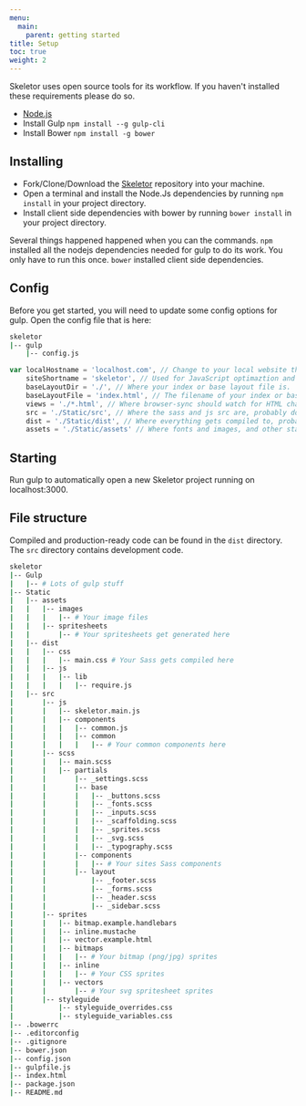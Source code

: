 ```yaml
---
menu:
  main:
    parent: getting started
title: Setup
toc: true
weight: 2
---
```


Skeletor uses open source tools for its workflow. If you haven't installed these requirements please do so.

* [Node.js](https://nodejs.org/en/)
* Install Gulp ```npm install --g gulp-cli```
* Install Bower ```npm install -g bower```

## Installing

* Fork/Clone/Download the [Skeletor](https://github.com/delphic-digital/Skeletor) repository into your machine.
* Open a terminal and install the Node.Js dependencies by running ```npm install``` in your project directory.
* Install client side dependencies with bower by running ```bower install``` in your project directory.

Several things happened happened when you can the commands. `npm` installed all the nodejs dependencies needed for gulp to do its work. You only have to run this once. `bower` installed client side dependencies.

## Config

Before you get started, you will need to update some config options for gulp. Open the config file that is here:

```bash
skeletor
|-- gulp
    |-- config.js
```

```javascript
var localHostname = 'localhost.com', // Change to your local website that is running if you want to proxy it to browser-sync.
    siteShortname = 'skeletor', // Used for JavaScript optimaztion and should match your main.js namespace:  skeletor.main.js
    baseLayoutDir = './', // Where your index or base layout file is.
    baseLayoutFile = 'index.html', // The filename of your index or base layout. This is used to change the script included from src to dist.
    views = './*.html', // Where browser-sync should watch for HTML changes
    src = './Static/src', // Where the sass and js src are, probably don't need to change
    dist = './Static/dist', // Where everything gets compiled to, probably don't need to change
    assets = './Static/assets' // Where fonts and images, and other static assets should go. Probably don't need to change.
```

## Starting

Run gulp to automatically open a new Skeletor project running on localhost:3000.

## File structure

Compiled and production-ready code can be found in the `dist` directory. The `src` directory contains development code.

```bash
skeletor
|-- Gulp
|   |-- # Lots of gulp stuff
|-- Static
|   |-- assets
|   |   |-- images
|   |   |   |-- # Your image files
|   |   |-- spritesheets
|   |       |-- # Your spritesheets get generated here
|   |-- dist
|   |   |-- css
|   |   |   |-- main.css # Your Sass gets compiled here
|   |   |-- js
|   |   |   |-- lib
|   |   |   |   |-- require.js
|   |-- src
|       |-- js
|       |   |-- skeletor.main.js
|       |   |-- components
|       |   |   |-- common.js
|       |   |   |-- common
|       |   |   |   |-- # Your common components here
|       |-- scss
|       |   |-- main.scss
|       |   |-- partials
|       |       |-- _settings.scss
|       |       |-- base
|       |       |   |-- _buttons.scss
|       |       |   |-- _fonts.scss
|       |       |   |-- _inputs.scss
|       |       |   |-- _scaffolding.scss
|       |       |   |-- _sprites.scss
|       |       |   |-- _svg.scss
|       |       |   |-- _typography.scss
|       |       |-- components
|       |       |   |-- # Your sites Sass components
|       |       |-- layout
|       |           |-- _footer.scss
|       |           |-- _forms.scss
|       |           |-- _header.scss
|       |           |-- _sidebar.scss
|       |-- sprites
|       |   |-- bitmap.example.handlebars
|       |   |-- inline.mustache
|       |   |-- vector.example.html
|       |   |-- bitmaps
|       |   |   |-- # Your bitmap (png/jpg) sprites
|       |   |-- inline
|       |   |   |-- # Your CSS sprites
|       |   |-- vectors
|       |       |-- # Your svg spritesheet sprites
|       |-- styleguide
|           |-- styleguide_overrides.css
|           |-- styleguide_variables.css
|-- .bowerrc
|-- .editorconfig
|-- .gitignore
|-- bower.json
|-- config.json
|-- gulpfile.js
|-- index.html
|-- package.json
|-- README.md

```